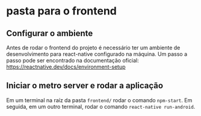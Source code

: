 # pasta para o frontend

## Configurar o ambiente

Antes de rodar o frontend do projeto é necessário ter um ambiente de desenvolvimento para react-native configurado na máquina. Um passo a passo pode ser encontrado na documentação oficial: https://reactnative.dev/docs/environment-setup


## Iniciar o metro server e rodar a aplicação

Em um terminal na raíz da pasta `frontend/` rodar o comando `npm-start`. Em seguida, em um outro terminal, rodar o comando `react-native run-android`.
